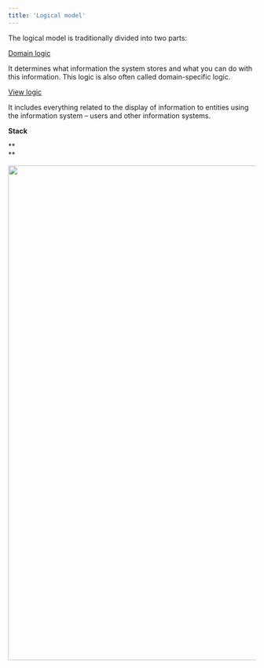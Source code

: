 ```yaml
---
title: 'Logical model'
---
```


The logical model is traditionally divided into two parts:

[Domain logic](Domain_logic.md)

It determines what information the system stores and what you can do with this information. This logic is also often called domain-specific logic.

[View logic](View_logic.md)

It includes everything related to the display of information to entities using the information system – users and other information systems.

**Stack**

**  
**

<img src="download/temp/svgout2177113333495982082.png" width="701" height="1006" />
